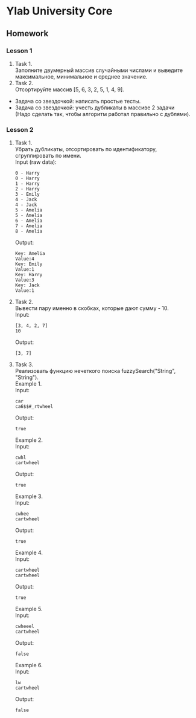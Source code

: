 # Ylab University Core
## Homework
### Lesson 1
1) Task 1.\
   Заполните двумерный массив случайными числами и выведите максимальное, минимальное и среднее значение.
2) Task 2.\
   Отсортируйте массив [5, 6, 3, 2, 5, 1, 4, 9].
* Задача со звездочкой: написать простые тесты.
* Задача со звездочкой: учесть дубликаты в массиве 2 задачи\
(Надо сделать так, чтобы алгоритм работал правильно с дублями).
### Lesson 2
1) Task 1.\
   Убрать дубликаты, отсортировать по идентификатору, сгруппировать по имени.\
   Input (raw data):
   ```
   0 - Harry
   0 - Harry
   1 - Harry
   2 - Harry
   3 - Emily
   4 - Jack
   4 - Jack
   5 - Amelia
   5 - Amelia
   6 - Amelia
   7 - Amelia
   8 - Amelia
   ```
   Output:
   ```
   Key: Amelia
   Value:4
   Key: Emily
   Value:1
   Key: Harry
   Value:3
   Key: Jack
   Value:1
   ```
2) Task 2.\
   Вывести пару именно в скобках, которые дают сумму - 10.\
   Input:
   ```
   [3, 4, 2, 7]
   10
   ```
   Output:
   ```
   [3, 7]
   ```
3) Task 3.\
   Реализовать функцию нечеткого поиска fuzzySearch("String", "String").\
   Example 1.\
   Input:
   ```
   car
   ca6$$#_rtwheel
   ```
   Output:
   ```
   true
   ```
   Example 2.\
   Input:
   ```
   cwhl
   cartwheel
   ```
   Output:
   ```
   true
   ```
   Example 3.\
   Input:
   ```
   cwhee
   cartwheel
   ```
   Output:
   ```
   true
   ```
   Example 4.\
   Input:
   ```
   cartwheel
   cartwheel
   ```
   Output:
   ```
   true
   ```
   Example 5.\
   Input:
   ```
   cwheeel
   cartwheel
   ```
   Output:
   ```
   false
   ```
   Example 6.\
   Input:
   ```
   lw
   cartwheel
   ```
   Output:
   ```
   false
   ```